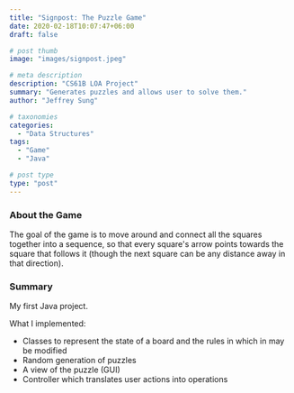 ```yaml
---
title: "Signpost: The Puzzle Game"
date: 2020-02-18T10:07:47+06:00
draft: false

# post thumb
image: "images/signpost.jpeg"

# meta description
description: "CS61B LOA Project"
summary: "Generates puzzles and allows user to solve them."
author: "Jeffrey Sung"

# taxonomies
categories: 
  - "Data Structures"
tags:
  - "Game"
  - "Java"

# post type
type: "post"
---
```


### About the Game
The goal of the game is to move around and connect all the squares together into a sequence, so that every square's arrow points towards the square that follows it (though the next square can be any distance away in that direction).

### Summary
My first Java project.  

What I implemented: 
- Classes to represent the state of a board and the rules in which in may be modified
- Random generation of puzzles
- A view of the puzzle (GUI)
- Controller which translates user actions into operations